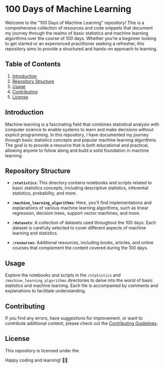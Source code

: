 # 100 Days of Machine Learning

Welcome to the "100 Days of Machine Learning" repository! This is a comprehensive collection of resources and code snippets that document my journey through the realms of basic statistics and machine learning algorithms over the course of 100 days. Whether you're a beginner looking to get started or an experienced practitioner seeking a refresher, this repository aims to provide a structured and hands-on approach to learning.

## Table of Contents

1. [Introduction](#introduction)
2. [Repository Structure](#repository-structure)
3. [Usage](#usage)
4. [Contributing](#contributing)
5. [License](#license)

## Introduction

Machine learning is a fascinating field that combines statistical analysis with computer science to enable systems to learn and make decisions without explicit programming. In this repository, I have documented my journey through basic statistics concepts and popular machine learning algorithms. The goal is to provide a resource that is both educational and practical, allowing anyone to follow along and build a solid foundation in machine learning.

## Repository Structure

- **`/statistics`**: This directory contains notebooks and scripts related to basic statistics concepts, including descriptive statistics, inferential statistics, probability, and more.

- **`/machine_learning_algorithms`**: Here, you'll find implementations and explanations of various machine learning algorithms, such as linear regression, decision trees, support vector machines, and more.

- **`/datasets`**: A collection of datasets used throughout the 100 days. Each dataset is carefully selected to cover different aspects of machine learning and statistics.

- **`/resources`**: Additional resources, including books, articles, and online courses that complement the content covered during the 100 days.

## Usage

Explore the notebooks and scripts in the `/statistics` and `/machine_learning_algorithms` directories to delve into the world of basic statistics and machine learning. Each file is accompanied by comments and explanations to facilitate understanding.

## Contributing

If you find any errors, have suggestions for improvement, or want to contribute additional content, please check out the [Contributing Guidelines](./contributing.md).

## License

This repository is licensed under the

Happy coding and learning! 🚀🤖
